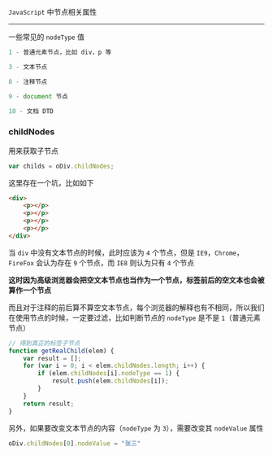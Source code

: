 `JavaScript` 中节点相关属性

----

一些常见的 `nodeType` 值

```js
1 - 普通元素节点，比如 div，p 等

3 - 文本节点

8 - 注释节点

9 - document 节点

10 - 文档 DTD
```


### childNodes

用来获取子节点

```js
var childs = oDiv.childNodes;
```

这里存在一个坑，比如如下

```html
<div>
    <p></p>
    <p></p>
    <p></p>
    <p></p>
</div>
```

当 `div` 中没有文本节点的时候，此时应该为 `4` 个节点，但是 `IE9`，`Chrome`，`FireFox` 会认为存在 `9` 个节点，而 `IE8` 则认为只有 `4` 个节点

**这时因为高级浏览器会把空文本节点也当作为一个节点，标签前后的空文本也会被算作一个节点**

而且对于注释的前后算不算空文本节点，每个浏览器的解释也有不相同，所以我们在使用节点的时候，一定要过滤，比如判断节点的 `nodeType` 是不是 `1`（普通元素节点）

```js
// 得到真正的标签子节点
function getRealChild(elem) {
    var result = [];
    for (var i = 0; i < elem.childNodes.length; i++) {
        if (elem.childNodes[i].nodeType == 1) {
            result.push(elem.childNodes[i]);
        }
    }
    return result;
}
```

另外，如果要改变文本节点的内容（`nodeType` 为 `3`），需要改变其 `nodeValue` 属性

```js
oDiv.childNodes[0].nodeValue = "张三"
```